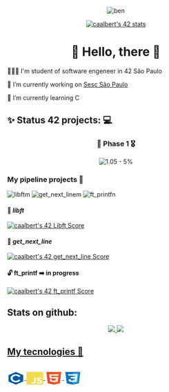 <div align="center">

![ben](https://user-images.githubusercontent.com/3737837/177527123-2aa493e2-6d11-42b6-bdb1-734c3f779a9a.gif)

</div>

<div align="center">

[![caalbert's 42 stats](https://badge42.vercel.app/api/v2/cl5g4kxwa002509l0nrey4oz0/stats?cursusId=21&coalitionId=piscine)](https://github.com/JaeSeoKim/badge42)

</div>

<div align="center">

  # :space_invader: Hello, there :vulcan_salute:

</div>
 
👨🏿‍🚀 I'm student of software engeneer in 42 São Paulo

🔭 I’m currently working on <a href="https://www.sescsp.org.br">Sesc São Paulo</a>

🌱 I’m currently learning C


## :sparkles: Status 42 projects:  :computer:
  
<div align="center">  
  
### :rocket: Phase 1 :medal_military:
 ![1.05 - 5%](https://progress-bar.dev/45/?scale=100&title=level&width=500&color=8AB58&suffix=%)

</div>


### My pipeline projects :flight_departure:

![libftm](https://user-images.githubusercontent.com/3737837/177003824-ab3d7ff3-ba64-45ef-acb3-43a155fd105d.png) ![get_next_linem](https://user-images.githubusercontent.com/3737837/180447698-b1f15be8-8051-48e1-b0f3-8875c89b2cc6.png) ![ft_printfn](https://user-images.githubusercontent.com/3737837/180447910-4705ef4b-3ed7-4c27-bb8c-a8cbea710c87.png)



#### 🌟 *libft*

[![caalbert's 42 Libft Score](https://badge42.vercel.app/api/v2/cl5g4kxwa002509l0nrey4oz0/project/2606362)](https://github.com/JaeSeoKim/badge42)

#### 🌟  *get_next_line*

[![caalbert's 42 get_next_line Score](https://badge42.vercel.app/api/v2/cl5g4kxwa002509l0nrey4oz0/project/2661932)](https://github.com/JaeSeoKim/badge42)

#### 🔓  ft_printf  ➡️  in progress 

[![caalbert's 42 ft_printf Score](https://badge42.vercel.app/api/v2/cl5g4kxwa002509l0nrey4oz0/project/2682633)](https://github.com/JaeSeoKim/badge42)

## Stats on github:
 <div align="center">

  <a href="https://github.com/carlosrocha-dev">
  <img height="130em" src="https://github-readme-stats.vercel.app/api?username=carlosrocha-dev&show_icons=true&theme=gotham&include_all_commits=true&count_private=true"/>
  <img height="130em" src="https://github-readme-stats.vercel.app/api/top-langs/?username=carlosrocha-dev&layout=compact&langs_count=16&theme=gotham"/>
</div>
 
  
  
 ## My tecnologies 🧰
 
<div style="display: inline_block; align: center"><br>
  <img align="center" height="30" width="40" src="https://raw.githubusercontent.com/devicons/devicon/master/icons/c/c-plain.svg">
  <img align="center" height="30" width="40" src="https://raw.githubusercontent.com/devicons/devicon/master/icons/javascript/javascript-plain.svg">
  <img align="center" height="30" width="40" src="https://raw.githubusercontent.com/devicons/devicon/master/icons/html5/html5-original.svg">
  <img align="center" height="30" width="40" src="https://raw.githubusercontent.com/devicons/devicon/master/icons/css3/css3-original.svg">
</div>
  
